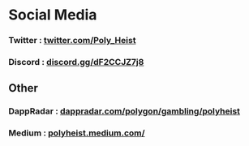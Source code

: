 # Social Media

### Twitter :   [twitter.com/Poly\_Heist](https://twitter.com/Poly_Heist)

### Discord :  [discord.gg/dF2CCJZ7j8](https://t.co/IFXNlXTvT1?amp=1)

## Other

### DappRadar : [dappradar.com/polygon/gambling/polyheist](https://dappradar.com/polygon/gambling/polyheist)

### Medium : [polyheist.medium.com/](https://polyheist.medium.com/)



### 





